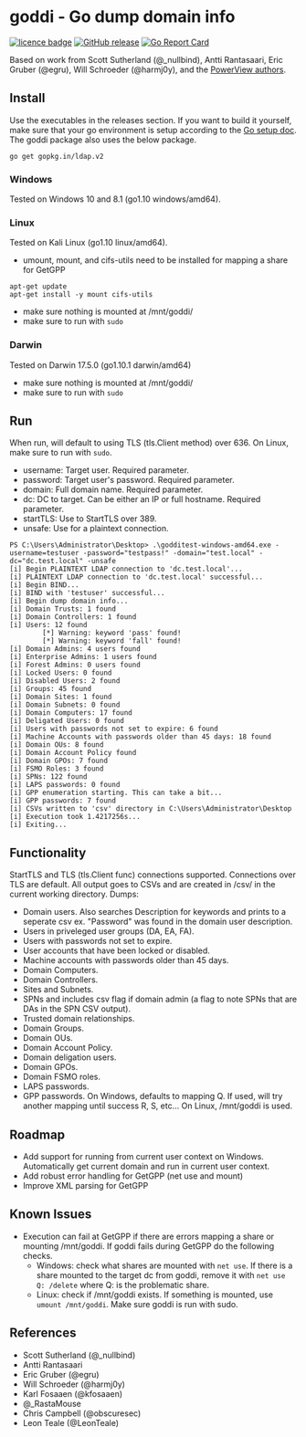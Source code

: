 # goddi - Go dump domain info

[![licence badge]][licence]
[![GitHub release](https://img.shields.io/github/release/NetSPI/goddi.svg?style=flat-square)](https://github.com/NetSPI/goddi/releases/latest)
[![Go Report Card](https://goreportcard.com/badge/github.com/NetSPI/goddi?style=flat-square)](https://goreportcard.com/report/github.com/NetSPI/goddi)

[licence badge]:https://img.shields.io/badge/license-New%20BSD-blue.svg?style=flat-square
[licence]:https://github.com/NetSPI/goddi/blob/master/LICENSE

Based on work from Scott Sutherland (@\_nullbind), Antti Rantasaari, Eric Gruber (@egru), Will Schroeder (@harmj0y), and the <a href="https://github.com/PowerShellMafia/PowerSploit/tree/master/Recon">PowerView authors</a>.

## Install

Use the executables in the releases section. If you want to build it yourself, make sure that your go environment is setup according to the <a href="https://golang.org/doc/code.html">Go setup doc</a>. The goddi package also uses the below package.

    go get gopkg.in/ldap.v2

### Windows

Tested on Windows 10 and 8.1 (go1.10 windows/amd64).

### Linux

Tested on Kali Linux (go1.10 linux/amd64).

- umount, mount, and cifs-utils need to be installed for mapping a share for GetGPP
```
apt-get update
apt-get install -y mount cifs-utils
```
- make sure nothing is mounted at /mnt/goddi/
- make sure to run with `sudo`

### Darwin

Tested on Darwin 17.5.0 (go1.10.1 darwin/amd64)

- make sure nothing is mounted at /mnt/goddi/
- make sure to run with `sudo`

## Run

When run, will default to using TLS (tls.Client method) over 636. On Linux, make sure to run with `sudo`.

- username: Target user. Required parameter.
- password: Target user's password. Required parameter.
- domain: Full domain name. Required parameter.
- dc: DC to target. Can be either an IP or full hostname. Required parameter.
- startTLS: Use to StartTLS over 389.
- unsafe: Use for a plaintext connection.

```
PS C:\Users\Administrator\Desktop> .\godditest-windows-amd64.exe -username=testuser -password="testpass!" -domain="test.local" -dc="dc.test.local" -unsafe
[i] Begin PLAINTEXT LDAP connection to 'dc.test.local'...
[i] PLAINTEXT LDAP connection to 'dc.test.local' successful...
[i] Begin BIND...
[i] BIND with 'testuser' successful...
[i] Begin dump domain info...
[i] Domain Trusts: 1 found
[i] Domain Controllers: 1 found
[i] Users: 12 found
        [*] Warning: keyword 'pass' found!
        [*] Warning: keyword 'fall' found!
[i] Domain Admins: 4 users found
[i] Enterprise Admins: 1 users found
[i] Forest Admins: 0 users found
[i] Locked Users: 0 found
[i] Disabled Users: 2 found
[i] Groups: 45 found
[i] Domain Sites: 1 found
[i] Domain Subnets: 0 found
[i] Domain Computers: 17 found
[i] Deligated Users: 0 found
[i] Users with passwords not set to expire: 6 found
[i] Machine Accounts with passwords older than 45 days: 18 found
[i] Domain OUs: 8 found
[i] Domain Account Policy found
[i] Domain GPOs: 7 found
[i] FSMO Roles: 3 found
[i] SPNs: 122 found
[i] LAPS passwords: 0 found
[i] GPP enumeration starting. This can take a bit...
[i] GPP passwords: 7 found
[i] CSVs written to 'csv' directory in C:\Users\Administrator\Desktop
[i] Execution took 1.4217256s...
[i] Exiting...
```

## Functionality

StartTLS and TLS (tls.Client func) connections supported. Connections over TLS are default. All output goes to CSVs and are created in /csv/ in the current working directory. Dumps:

- Domain users. Also searches Description for keywords and prints to a seperate csv ex. "Password" was found in the domain user description.
- Users in priveleged user groups (DA, EA, FA).
- Users with passwords not set to expire.
- User accounts that have been locked or disabled.
- Machine accounts with passwords older than 45 days.
- Domain Computers.
- Domain Controllers.
- Sites and Subnets.
- SPNs and includes csv flag if domain admin (a flag to note SPNs that are DAs in the SPN CSV output).
- Trusted domain relationships.
- Domain Groups.
- Domain OUs.
- Domain Account Policy.
- Domain deligation users.
- Domain GPOs.
- Domain FSMO roles.
- LAPS passwords.
- GPP passwords. On Windows, defaults to mapping Q. If used, will try another mapping until success R, S, etc... On Linux, /mnt/goddi is used.

## Roadmap

- Add support for running from current user context on Windows. Automatically get current domain and run in current user context.
- Add robust error handling for GetGPP (net use and mount)
- Improve XML parsing for GetGPP

## Known Issues

- Execution can fail at GetGPP if there are errors mapping a share or mounting /mnt/goddi. If goddi fails during GetGPP do the following checks.
    - Windows: check what shares are mounted with `net use`. If there is a share mounted to the target dc from goddi, remove it with `net use Q: /delete` where Q: is the problematic share.
    - Linux: check if /mnt/goddi exists. If something is mounted, use `umount /mnt/goddi`. Make sure goddi is run with sudo.

## References

- Scott Sutherland (@\_nullbind)
- Antti Rantasaari
- Eric Gruber (@egru)
- Will Schroeder (@harmj0y)
- Karl Fosaaen (@kfosaaen)
- @\_RastaMouse
- Chris Campbell (@obscuresec)
- Leon Teale (@LeonTeale)
